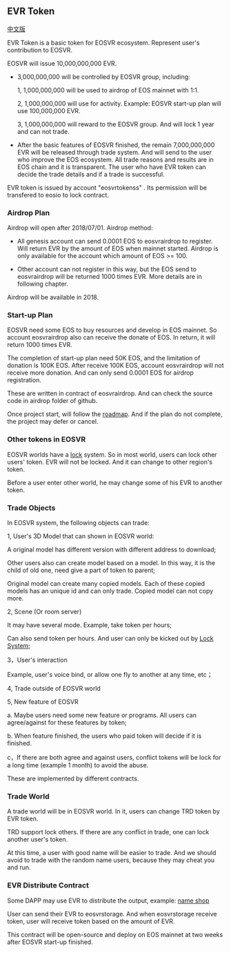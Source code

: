 ## EVR Token

[中文版](evr-cn.md)

EVR Token is a basic token for EOSVR ecosystem. Represent user's contribution to EOSVR. 

EOSVR will issue 10,000,000,000 EVR. 

- 3,000,000,000 will be controlled by EOSVR group, including:

  1, 1,000,000,000 will be used to airdrop of EOS mainnet with 1:1.

  2, 1,000,000,000 will use for activity. Example: EOSVR start-up plan will use 100,000,000 EVR.

  3, 1,000,000,000 will reward to the EOSVR group. And will lock 1 year and can not trade.

- After the basic features of EOSVR finished, the remain 7,000,000,000 EVR will be released through trade system. And will send to the user who improve the EOS ecosystem. All trade reasons and results are in EOS chain and it is transparent. The user who have EVR token can decide the trade details and if a trade is successful.

EVR token is issued by account "eosvrtokenss" . Its permission will be transfered to eosio to lock contract.


### Airdrop Plan

Airdrop will open after 2018/07/01. Airdrop method:

- All genesis account can send 0.0001 EOS to eosvrairdrop to register. Will return EVR by the amount of EOS when mainnet started. Airdrop is only available for the account which amount of EOS >= 100.

- Other account can not register in this way, but the EOS send to eosvrairdrop will be returned 1000 times EVR. More details are in following chapter.

Airdrop will be available in 2018.


### Start-up Plan

EOSVR need some EOS to buy resources and develop in EOS mainnet. So account eosvrairdrop also can receive the donate of EOS. In return, it will return 1000 times EVR.

The completion of start-up plan need 50K EOS, and the limitation of donation is 100K EOS. After receive 100K EOS, account eosvrairdrop will not receive more donation. And can only send 0.0001 EOS for airdrop registration.

These are written in contract of eosvrairdrop. And can check the source code in airdrop folder of github.

Once project start, will follow the [roadmap](roadmap.md). And if the plan do not complete, the project may defer or cancel.


### Other tokens in EOSVR

EOSVR worlds have a [lock](README.md#Audit) system. So in most world, users can lock other users' token. EVR will not be locked. And it can change to other region's token.

Before a user enter other world, he may change some of his EVR to another token.


### Trade Objects

In EOSVR system, the following objects can trade:

1, User's 3D Model that can shown in EOSVR world:

  A original model has different version with different address to download;
  
  Other users also can create model based on a model. In this way, it is the child of old one, need give a part of token to parent;
  
  Original model can create many copied models. Each of these copied models has an unique id and can only trade. Copied model can not copy more.

  
2, Scene (Or room server)

  It may have several mode. Example, take token per hours;
  
  Can also send token per hours. And user can only be kicked out by [Lock System](README.md#Audit);
  

3，User's interaction

  Example, user's voice bind, or allow one fly to another at any time, etc；
  

4, Trade outside of EOSVR world


5, New feature of EOSVR

  a. Maybe users need some new feature or programs. All users can agree/against for these features by token;
  
  b. When feature finished, the users who paid token will decide if it is finished.

  c，If there are both agree and against users, conflict tokens will be lock for a long time (example 1 month) to avoid the abuse.


These are implemented by different contracts.


### Trade World

A trade world will be in EOSVR world. In it, users can change TRD token by EVR token.

TRD support lock others. If there are any conflict in trade, one can lock another user's token.

At this time, a user with good name will be easier to trade. And we should avoid to trade with the random name users, because they may cheat you and run.


### EVR Distribute Contract

Some DAPP may use EVR to distribute the output, example: [name shop](https://github.com/eosaccount/eosnameshops/blob/master/README.md) 

User can send their EVR to eosvrstorage. And when eosvrstorage receive token, user will receive token based on the amount of EVR. 

This contract will be open-source and deploy on EOS mainnet at two weeks after EOSVR start-up finished.
